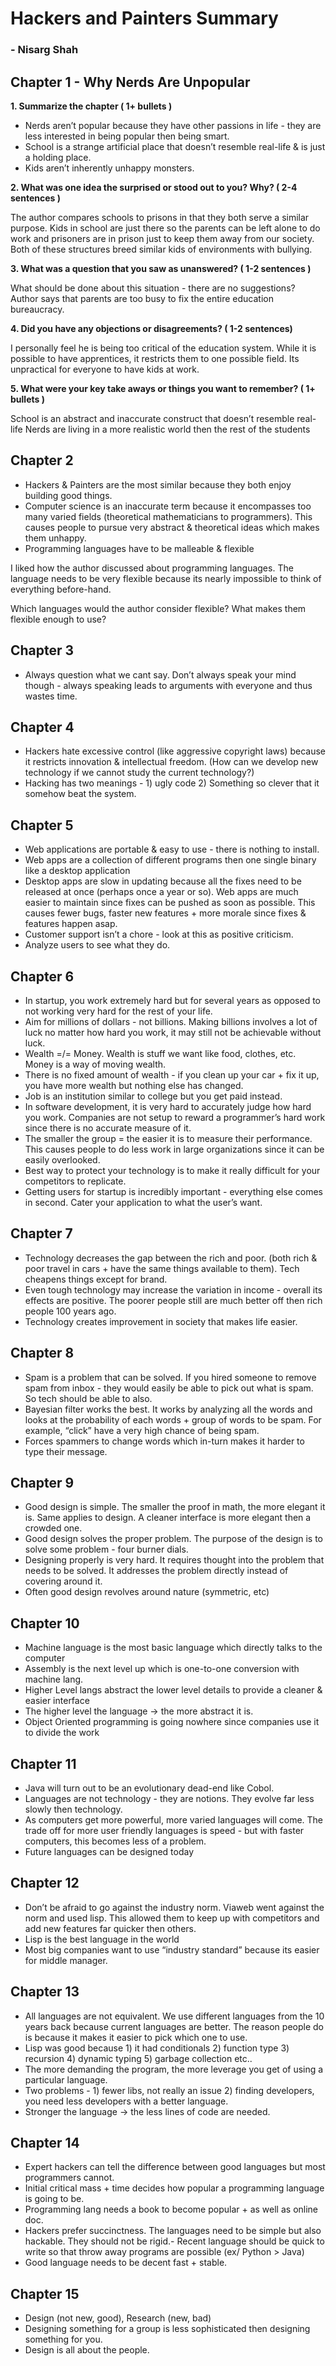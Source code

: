 # Hackers and Painters Summary
### - Nisarg Shah

## Chapter 1 - Why Nerds Are Unpopular

**1. Summarize the chapter ( 1+ bullets )**

- Nerds aren’t popular because they have other passions in life - they are less interested in being popular then being smart.
- School is a strange artificial place that doesn’t resemble real-life & is just a holding place. 
- Kids aren’t inherently unhappy monsters. 

**2. What was one idea the surprised or stood out to you? Why? ( 2-4 sentences )**

The author compares schools to prisons in that they both serve a similar purpose. Kids in school are just there so the parents can be left alone to do work and prisoners are in prison just to keep them away from our society. Both of these structures breed similar kids of environments with bullying. 

**3. What was a question that you saw as unanswered? ( 1-2 sentences )**

What should be done about this situation - there are no suggestions? Author says that parents are too busy to fix the entire education bureaucracy. 

**4. Did you have any objections or disagreements? ( 1-2 sentences)**

I personally feel he is being too critical of the education system. While it is possible to have apprentices, it restricts them to one possible field. Its unpractical for everyone to have kids at work. 

**5. What were your key take aways or things you want to remember? ( 1+ bullets )**

School is an abstract and inaccurate construct that doesn’t resemble real-life
Nerds are living in a more realistic world then the rest of the students

## Chapter 2

- Hackers & Painters are the most similar because they both enjoy building good things.
- Computer science is an inaccurate term because it encompasses too many varied fields (theoretical mathematicians to programmers). This causes people to pursue very abstract &  theoretical ideas which makes them unhappy. 
- Programming languages have to be malleable & flexible

I liked how the author discussed about programming languages. The language needs to be very flexible because its nearly impossible to think of everything before-hand. 

Which languages would the author consider flexible? What makes them flexible enough to use? 

## Chapter 3

- Always question what we cant say. Don’t always speak your mind though - always speaking leads to arguments with everyone and thus wastes time.

## Chapter 4

- Hackers hate excessive control (like aggressive copyright laws) because it restricts innovation & intellectual freedom. (How can we develop new technology if we cannot study the current technology?)
- Hacking has two meanings - 1) ugly code 2) Something so clever that it somehow beat the system.

## Chapter 5

- Web applications are portable & easy to use - there is nothing to install. 
- Web apps are a collection of different programs then one single binary like a desktop application
- Desktop apps are slow in updating because all the fixes need to be released at once (perhaps once a year or so). Web apps are much easier to maintain since fixes can be pushed as soon as possible. This causes fewer bugs, faster new features + more morale since fixes & features happen asap.
- Customer support isn’t a chore - look at this as positive criticism.
- Analyze users to see what they do. 

## Chapter 6

- In startup, you work extremely hard but for several years as opposed to not working very hard for the rest of your life.
- Aim for millions of dollars - not billions. Making billions involves a lot of luck no matter how hard you work, it may still not be achievable without luck. 
- Wealth =/= Money. Wealth is stuff we want like food, clothes, etc. Money is a way of moving wealth. 
- There is no fixed amount of wealth - if you clean up your car + fix it up, you have more wealth but nothing else has changed. 
- Job is an institution similar to college but you get paid instead.
- In software development, it is very hard to accurately judge how hard you work. Companies are not setup to reward a programmer’s hard work since there is no accurate measure of it. 
- The smaller the group = the easier it is to measure their performance. This causes people to do less work in large organizations since it can be easily overlooked. 
- Best way to protect your technology is to make it really difficult for your competitors to replicate. 
- Getting users for startup is incredibly important - everything else comes in second. Cater your application to what the user’s want. 

## Chapter 7

- Technology decreases the gap between the rich and poor. (both rich & poor travel in cars + have the same things available to them). Tech cheapens things except for brand. 
- Even tough technology may increase the variation in income - overall its effects are positive. The poorer people still are much better off then rich people 100 years ago. 
- Technology creates improvement in society that makes life easier.

## Chapter 8

- Spam is a problem that can be solved. If you hired someone to remove spam from inbox - they would easily be able to pick out what is spam. So tech should be able to also.
- Bayesian filter works the best. It works by analyzing all the words and looks at the probability of each words + group of words to be spam. For example, “click” have a very high chance of being spam. 
- Forces spammers to change words which in-turn makes it harder to type their message. 

## Chapter 9

- Good design is simple. The smaller the proof in math, the more elegant it is. Same applies to design. A cleaner interface is more elegant then a crowded one. 
- Good design solves the proper problem. The purpose of the design is to solve some problem - four burner dials. 
- Designing properly is very hard. It requires thought into the problem that needs to be solved. It addresses the problem directly instead of covering around it. 
- Often good design revolves around nature (symmetric, etc)

## Chapter 10

- Machine language is the most basic language which directly talks to the computer
- Assembly is the next level up which is one-to-one conversion with machine lang. 
- Higher Level langs abstract the lower level details to provide a cleaner & easier interface
- The higher level the language -> the more abstract it is.
- Object Oriented programming is going nowhere since companies use it to divide the work

## Chapter 11

- Java will turn out to be an evolutionary dead-end like Cobol. 
- Languages are not technology - they are notions. They evolve far less slowly then technology. 
- As computers get more powerful, more varied languages will come. The trade off for more user friendly languages is speed - but with faster computers, this becomes less of a problem. 
- Future languages can be designed today

## Chapter 12

- Don’t be afraid to go against the industry norm.  Viaweb went against the norm and used lisp. This allowed them to keep up with competitors and add new features far quicker then others. 
- Lisp is the best language in the world
- Most big companies want to use “industry standard” because its easier for middle manager.

## Chapter 13

- All languages are not equivalent. We use different languages from the 10 years back because current languages are better. The reason people do is because it makes it easier to pick which one to use.
- Lisp was good because 1) it had conditionals 2) function type 3) recursion 4) dynamic typing 5) garbage collection etc..
- The more demanding the program, the more leverage you get of using a particular language. 
- Two problems - 1) fewer libs, not really an issue 2) finding developers, you need less developers with a better language. 
- Stronger the language -> the less lines of code are needed. 

## Chapter 14

- Expert hackers can tell the difference between good languages but most programmers cannot. 
- Initial critical mass + time decides how popular a programming language is going to be. 
- Programming lang needs a book to become popular + as well as online doc.
- Hackers prefer succinctness. The languages need to be simple but also hackable. They should not be rigid.- Recent language should be quick to write so that throw away programs are possible (ex/ Python > Java)
- Good language needs to be decent fast + stable. 

## Chapter 15

- Design (not new, good), Research (new, bad)
- Designing something for a group is less sophisticated then designing something for you. 
- Design is all about the people.